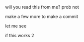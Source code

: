 will you read
this from me?
prob not

make a few more
to make a commit

let me see

if this works 2
